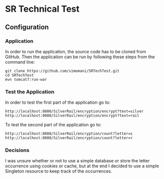 # SR Technical Test

## Configuration

### Application

In order to run the application, the source code has to be cloned from GitHub. Then the application can be run by
following these steps from the command line:

    git clone https://github.com/simomani/SRTechTest.git
    cd SRTechTest
    mvn tomcat7:run-war

### Test the Application

In order to test the first part of the application go to:

	http://localhost:8080/SilverRail/encryption/encrypt?text=silver
	http://localhost:8080/SilverRail/encryption/encrypt?text=rail
	
To test the second part of the application go to:
	
	http://localhost:8080/SilverRail/encryption/count?letter=s
	http://localhost:8080/SilverRail/encryption/count?letter=r

### Decisions

I was unsure whether or not to use a simple database or store the letter occurrence using cookies or cache, but at
the end I decided to use a simple Singleton resource to keep track of the occurrences.

